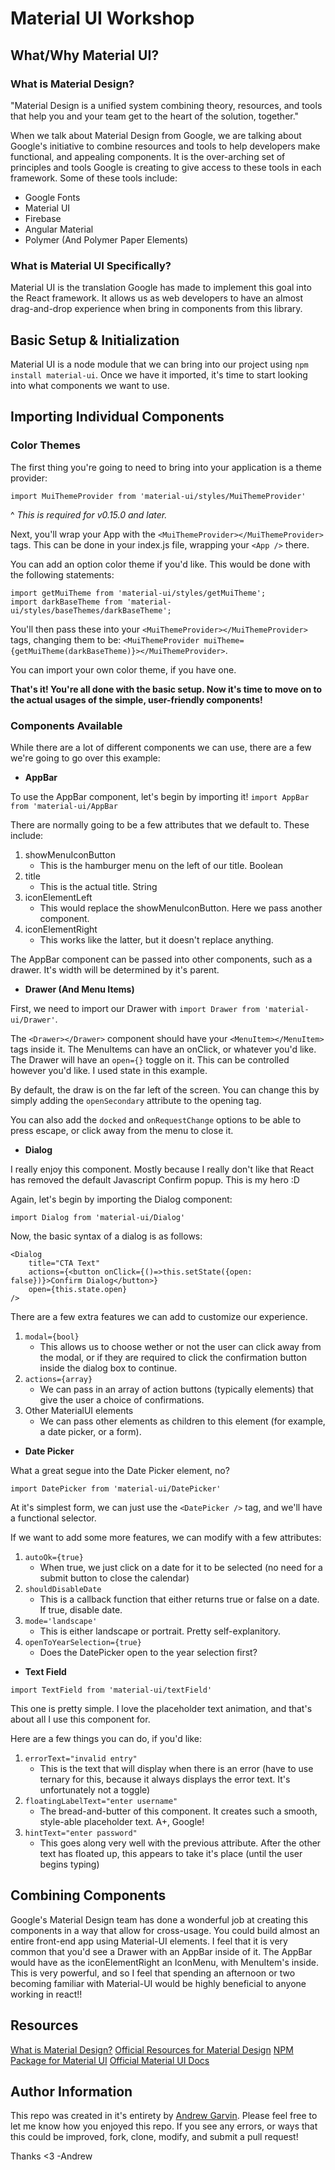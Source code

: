 # Material UI Workshop

## What/Why Material UI?

### What is Material Design?
"Material Design is a unified system combining theory, resources, and tools that help you and your team get to the heart of the solution, together."

When we talk about Material Design from Google, we are talking about Google's initiative to combine resources and tools to help developers make functional, and appealing components.
It is the over-arching set of principles and tools Google is creating to give access to these tools in each framework.
Some of these tools include:
- Google Fonts
- Material UI
- Firebase
- Angular Material
- Polymer (And Polymer Paper Elements)

### What is Material UI Specifically?

Material UI is the translation Google has made to implement this goal into the React framework. It allows us as web developers to have an almost drag-and-drop experience when bring in components from this library.

## Basic Setup & Initialization

Material UI is a node module that we can bring into our project using `npm install material-ui`.
Once we have it imported, it's time to start looking into what components we want to use.

## Importing Individual Components

### Color Themes

The first thing you're going to need to bring into your application is a theme provider:

`import MuiThemeProvider from 'material-ui/styles/MuiThemeProvider'`

^ _This is required for v0.15.0 and later._


Next, you'll wrap your App with the `<MuiThemeProvider></MuiThemeProvider>` tags. This can be done in your index.js file, wrapping your `<App />` there.

You can add an option color theme if you'd like. This would be done with the following statements:

```
import getMuiTheme from 'material-ui/styles/getMuiTheme';
import darkBaseTheme from 'material-ui/styles/baseThemes/darkBaseTheme';
```

You'll then pass these into your `<MuiThemeProvider></MuiThemeProvider>` tags, changing them to be:
`<MuiThemeProvider muiTheme={getMuiTheme(darkBaseTheme)}></MuiThemeProvider>`. 

You can import your own color theme, if you have one.

__That's it! You're all done with the basic setup. Now it's time to move on to the actual usages of the simple, user-friendly components!__

### Components Available

While there are a lot of different components we can use, there are a few we're going to go over this example:

- __AppBar__

To use the AppBar component, let's begin by importing it! `import AppBar from 'material-ui/AppBar`

There are normally going to be a few attributes that we default to. These include:

1. showMenuIconButton
    - This is the hamburger menu on the left of our title. Boolean
2. title
    - This is the actual title. String
3. iconElementLeft
    - This would replace the showMenuIconButton. Here we pass another component.
4. iconElementRight
    - This works like the latter, but it doesn't replace anything.

The AppBar component can be passed into other components, such as a drawer. It's width will be determined by it's parent.


- __Drawer (And Menu Items)__

First, we need to import our Drawer with `import Drawer from 'material-ui/Drawer'`.

The `<Drawer></Drawer>` component should have your `<MenuItem></MenuItem>` tags inside it. The MenuItems can have an onClick, or whatever you'd like. The Drawer will have an `open={}` toggle on it. This can be controlled however you'd like. I used state in this example.

By default, the draw is on the far left of the screen. You can change this by simply adding the `openSecondary` attribute to the opening tag.

You can also add the `docked` and `onRequestChange` options to be able to press escape, or click away from the menu to close it.


- __Dialog__

I really enjoy this component. Mostly because I really don't like that React has removed the default Javascript Confirm popup. This is my hero :D

Again, let's begin by importing the Dialog component:

`import Dialog from 'material-ui/Dialog'`

Now, the basic syntax of a dialog is as follows:
```
<Dialog
    title="CTA Text"
    actions={<button onClick={()=>this.setState({open: false})}>Confirm Dialog</button>}
    open={this.state.open}
/>
```

There are a few extra features we can add to customize our experience.
1. `modal={bool}`
    - This allows us to choose wether or not the user can click away from the modal, or if they are required to click the confirmation button inside the dialog box to continue.
2. `actions={array}`
    - We can pass in an array of action buttons (typically <FlatButton /> elements) that give the user a choice of confirmations.
3. Other MaterialUI elements
    - We can pass other elements as children to this element (for example, a date picker, or a form).

- __Date Picker__

What a great segue into the Date Picker element, no?

`import DatePicker from 'material-ui/DatePicker'`

At it's simplest form, we can just use the `<DatePicker />` tag, and we'll have a functional selector.

If we want to add some more features, we can modify with a few attributes:
1. `autoOk={true}`
    - When true, we just click on a date for it to be selected (no need for a submit button to close the calendar)
2. `shouldDisableDate`
    - This is a callback function that either returns true or false on a date. If true, disable date.
3. `mode='landscape'`
    - This is either landscape or portrait. Pretty self-explanitory.
4. `openToYearSelection={true}`
    - Does the DatePicker open to the year selection first?


- __Text Field__

`import TextField from 'material-ui/textField'`

This one is pretty simple. I love the placeholder text animation, and that's about all I use this component for.

Here are a few things you can do, if you'd like:

1. `errorText="invalid entry"`
    - This is the text that will display when there is an error (have to use ternary for this, because it always displays the error text. It's unfortunately not a toggle)
2. `floatingLabelText="enter username"`
    - The bread-and-butter of this component. It creates such a smooth, style-able placeholder text. A+, Google!
3. `hintText="enter password"`
    - This goes along very well with the previous attribute. After the other text has floated up, this appears to take it's place (until the user begins typing)


## Combining Components

Google's Material Design team has done a wonderful job at creating this components in a way that allow for cross-usage. You could build almost an entire front-end app using Material-UI elements. I feel that it is very common that you'd see a Drawer with an AppBar inside of it. The AppBar would have as the iconElementRight an IconMenu, with MenuItem's inside. This is very powerful, and so I feel that spending an afternoon or two becoming familiar with Material-UI would be highly beneficial to anyone working in react!!


## Resources

[What is Material Design?](https://material.io/)
[Official Resources for Material Design](https://design.google/resources/)
[NPM Package for Material UI](https://www.npmjs.com/package/material-ui)
[Official Material UI Docs](http://www.material-ui.com/#/get-started/required-knowledge)

## Author Information
This repo was created in it's entirety by [Andrew Garvin](https://github.com/dandrewgarvin). Please feel free to let me know how you enjoyed this repo. If you see any errors, or ways that this could be improved, fork, clone, modify, and submit a pull request!

Thanks <3
-Andrew